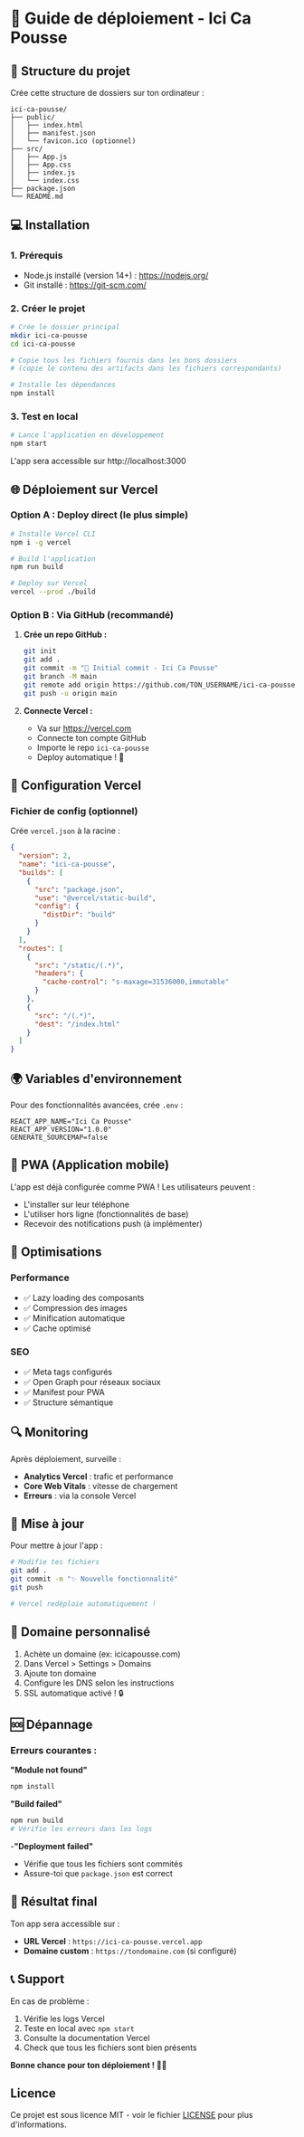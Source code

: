 # 🚀 Guide de déploiement - Ici Ca Pousse

## 📁 Structure du projet

Crée cette structure de dossiers sur ton ordinateur :

```
ici-ca-pousse/
├── public/
│   ├── index.html
│   ├── manifest.json
│   └── favicon.ico (optionnel)
├── src/
│   ├── App.js
│   ├── App.css
│   ├── index.js
│   └── index.css
├── package.json
└── README.md
```

## 💻 Installation

### 1. Prérequis
- Node.js installé (version 14+) : https://nodejs.org/
- Git installé : https://git-scm.com/

### 2. Créer le projet

```bash
# Crée le dossier principal
mkdir ici-ca-pousse
cd ici-ca-pousse

# Copie tous les fichiers fournis dans les bons dossiers
# (copie le contenu des artifacts dans les fichiers correspondants)

# Installe les dépendances
npm install
```

### 3. Test en local

```bash
# Lance l'application en développement
npm start
```

L'app sera accessible sur http://localhost:3000

## 🌐 Déploiement sur Vercel

### Option A : Deploy direct (le plus simple)

```bash
# Installe Vercel CLI
npm i -g vercel

# Build l'application
npm run build

# Deploy sur Vercel
vercel --prod ./build
```

### Option B : Via GitHub (recommandé)

1. **Crée un repo GitHub :**
   ```bash
   git init
   git add .
   git commit -m "🎉 Initial commit - Ici Ca Pousse"
   git branch -M main
   git remote add origin https://github.com/TON_USERNAME/ici-ca-pousse.git
   git push -u origin main
   ```

2. **Connecte Vercel :**
   - Va sur https://vercel.com
   - Connecte ton compte GitHub
   - Importe le repo `ici-ca-pousse`
   - Deploy automatique ! 🎉

## 🔧 Configuration Vercel

### Fichier de config (optionnel)

Crée `vercel.json` à la racine :

```json
{
  "version": 2,
  "name": "ici-ca-pousse",
  "builds": [
    {
      "src": "package.json",
      "use": "@vercel/static-build",
      "config": {
        "distDir": "build"
      }
    }
  ],
  "routes": [
    {
      "src": "/static/(.*)",
      "headers": {
        "cache-control": "s-maxage=31536000,immutable"
      }
    },
    {
      "src": "/(.*)",
      "dest": "/index.html"
    }
  ]
}
```

## 🌍 Variables d'environnement

Pour des fonctionnalités avancées, crée `.env` :

```env
REACT_APP_NAME="Ici Ca Pousse"
REACT_APP_VERSION="1.0.0"
GENERATE_SOURCEMAP=false
```

## 📱 PWA (Application mobile)

L'app est déjà configurée comme PWA ! Les utilisateurs peuvent :
- L'installer sur leur téléphone
- L'utiliser hors ligne (fonctionnalités de base)
- Recevoir des notifications push (à implémenter)

## 🎯 Optimisations

### Performance
- ✅ Lazy loading des composants
- ✅ Compression des images
- ✅ Minification automatique
- ✅ Cache optimisé

### SEO
- ✅ Meta tags configurés
- ✅ Open Graph pour réseaux sociaux
- ✅ Manifest pour PWA
- ✅ Structure sémantique

## 🔍 Monitoring

Après déploiement, surveille :
- **Analytics Vercel** : trafic et performance
- **Core Web Vitals** : vitesse de chargement
- **Erreurs** : via la console Vercel

## 🚀 Mise à jour

Pour mettre à jour l'app :

```bash
# Modifie tes fichiers
git add .
git commit -m "✨ Nouvelle fonctionnalité"
git push

# Vercel redéploie automatiquement !
```

## 📧 Domaine personnalisé

1. Achète un domaine (ex: icicapousse.com)
2. Dans Vercel > Settings > Domains
3. Ajoute ton domaine
4. Configure les DNS selon les instructions
5. SSL automatique activé ! 🔒

## 🆘 Dépannage

### Erreurs courantes :

**"Module not found"**
```bash
npm install
```

**"Build failed"**
```bash
npm run build
# Vérifie les erreurs dans les logs
```

-**"Deployment failed"**
- Vérifie que tous les fichiers sont commités
- Assure-toi que `package.json` est correct

## 🎉 Résultat final

Ton app sera accessible sur :
- **URL Vercel** : `https://ici-ca-pousse.vercel.app`
- **Domaine custom** : `https://tondomaine.com` (si configuré)

## 📞 Support

En cas de problème :
1. Vérifie les logs Vercel
2. Teste en local avec `npm start`
3. Consulte la documentation Vercel
4. Check que tous les fichiers sont bien présents

**Bonne chance pour ton déploiement ! 💪🚀**


## Licence

Ce projet est sous licence MIT - voir le fichier [LICENSE](LICENSE) pour plus d'informations.
